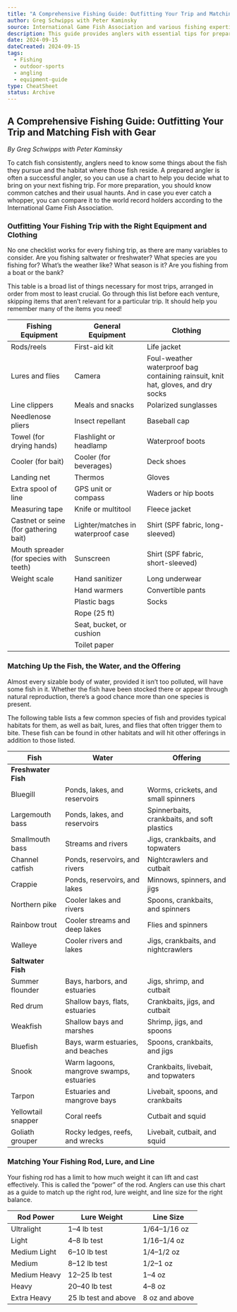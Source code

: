 ```yaml
---
title: "A Comprehensive Fishing Guide: Outfitting Your Trip and Matching Fish with Gear"
author: Greg Schwipps with Peter Kaminsky
source: International Game Fish Association and various fishing expertise
description: This guide provides anglers with essential tips for preparing a successful fishing trip, including equipment checklists, fish habitats, and the appropriate gear for different species and fishing conditions.
date: 2024-09-15
dateCreated: 2024-09-15
tags:
  - Fishing
  - outdoor-sports
  - angling
  - equipment-guide
type: CheatSheet
status: Archive
---
```


## A Comprehensive Fishing Guide: Outfitting Your Trip and Matching Fish with Gear
_By Greg Schwipps with Peter Kaminsky_

To catch fish consistently, anglers need to know some things about the fish they pursue and the habitat where those fish reside. A prepared angler is often a successful angler, so you can use a chart to help you decide what to bring on your next fishing trip. For more preparation, you should know common catches and their usual haunts. And in case you ever catch a whopper, you can compare it to the world record holders according to the International Game Fish Association.

### Outfitting Your Fishing Trip with the Right Equipment and Clothing

No one checklist works for every fishing trip, as there are many variables to consider. Are you fishing saltwater or freshwater? What species are you fishing for? What’s the weather like? What season is it? Are you fishing from a boat or the bank?

This table is a broad list of things necessary for most trips, arranged in order from most to least crucial. Go through this list before each venture, skipping items that aren’t relevant for a particular trip. It should help you remember many of the items you need!

| **Fishing Equipment**    | **General Equipment** | **Clothing**    |
| -------------------- | ----------------- | ----------- |
| Rods/reels           | First-aid kit     | Life jacket |
| Lures and flies      | Camera            | Foul-weather waterproof bag containing rainsuit, knit hat, gloves, and dry socks |
| Line clippers        | Meals and snacks  | Polarized sunglasses |
| Needlenose pliers    | Insect repellant  | Baseball cap |
| Towel (for drying hands) | Flashlight or headlamp | Waterproof boots |
| Cooler (for bait)    | Cooler (for beverages) | Deck shoes |
| Landing net          | Thermos           | Gloves |
| Extra spool of line  | GPS unit or compass | Waders or hip boots |
| Measuring tape       | Knife or multitool | Fleece jacket |
| Castnet or seine (for gathering bait) | Lighter/matches in waterproof case | Shirt (SPF fabric, long-sleeved) |
| Mouth spreader (for species with teeth) | Sunscreen | Shirt (SPF fabric, short-sleeved) |
| Weight scale         | Hand sanitizer    | Long underwear |
|                     | Hand warmers      | Convertible pants |
|                     | Plastic bags      | Socks |
|                     | Rope (25 ft)      |  |
|                     | Seat, bucket, or cushion |  |
|                     | Toilet paper      |  |

### Matching Up the Fish, the Water, and the Offering

Almost every sizable body of water, provided it isn’t too polluted, will have some fish in it. Whether the fish have been stocked there or appear through natural reproduction, there’s a good chance more than one species is present.

The following table lists a few common species of fish and provides typical habitats for them, as well as bait, lures, and flies that often trigger them to bite. These fish can be found in other habitats and will hit other offerings in addition to those listed.

| **Fish**             | **Water**                      | **Offering**                            |
| -------------------- | ------------------------------ | --------------------------------------- |
| **Freshwater Fish**   |                                |                                         |
| Bluegill             | Ponds, lakes, and reservoirs    | Worms, crickets, and small spinners     |
| Largemouth bass      | Ponds, lakes, and reservoirs    | Spinnerbaits, crankbaits, and soft plastics |
| Smallmouth bass      | Streams and rivers             | Jigs, crankbaits, and topwaters         |
| Channel catfish      | Ponds, reservoirs, and rivers   | Nightcrawlers and cutbait               |
| Crappie              | Ponds, reservoirs, and lakes    | Minnows, spinners, and jigs             |
| Northern pike        | Cooler lakes and rivers        | Spoons, crankbaits, and spinners        |
| Rainbow trout        | Cooler streams and deep lakes  | Flies and spinners                      |
| Walleye              | Cooler rivers and lakes        | Jigs, crankbaits, and nightcrawlers     |
| **Saltwater Fish**    |                                |                                         |
| Summer flounder      | Bays, harbors, and estuaries    | Jigs, shrimp, and cutbait               |
| Red drum             | Shallow bays, flats, estuaries | Crankbaits, jigs, and cutbait           |
| Weakfish             | Shallow bays and marshes       | Shrimp, jigs, and spoons                |
| Bluefish             | Bays, warm estuaries, and beaches | Spoons, crankbaits, and jigs            |
| Snook                | Warm lagoons, mangrove swamps, estuaries | Crankbaits, livebait, and topwaters |
| Tarpon               | Estuaries and mangrove bays    | Livebait, spoons, and crankbaits        |
| Yellowtail snapper   | Coral reefs                    | Cutbait and squid                       |
| Goliath grouper      | Rocky ledges, reefs, and wrecks | Livebait, cutbait, and squid            |

### Matching Your Fishing Rod, Lure, and Line

Your fishing rod has a limit to how much weight it can lift and cast effectively. This is called the “power” of the rod. Anglers can use this chart as a guide to match up the right rod, lure weight, and line size for the right balance.

| **Rod Power**   | **Lure Weight**   | **Line Size**      |
| --------------- | ----------------- | ------------------ |
| Ultralight      | 1–4 lb test       | 1/64–1/16 oz       |
| Light           | 4–8 lb test       | 1/16–1/4 oz        |
| Medium Light    | 6–10 lb test      | 1/4–1/2 oz         |
| Medium          | 8–12 lb test      | 1/2–1 oz           |
| Medium Heavy    | 12–25 lb test     | 1–4 oz             |
| Heavy           | 20–40 lb test     | 4–8 oz             |
| Extra Heavy     | 25 lb test and above | 8 oz and above    |
